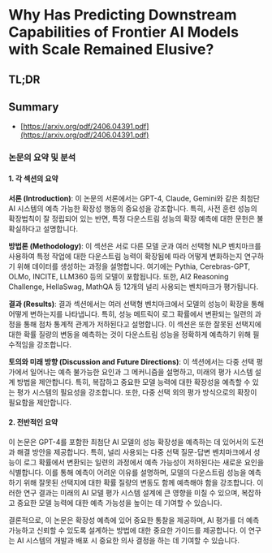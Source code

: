 # Why Has Predicting Downstream Capabilities of Frontier AI Models with Scale Remained Elusive?
## TL;DR
## Summary
- [https://arxiv.org/pdf/2406.04391.pdf](https://arxiv.org/pdf/2406.04391.pdf)

### 논문의 요약 및 분석

#### 1. 각 섹션의 요약

**서론 (Introduction)**:
이 논문의 서론에서는 GPT-4, Claude, Gemini와 같은 최첨단 AI 시스템의 예측 가능한 확장성 행동의 중요성을 강조합니다. 특히, 사전 훈련 성능의 확장법칙이 잘 정립되어 있는 반면, 특정 다운스트림 성능의 확장 예측에 대한 문헌은 불확실하다고 설명합니다. 

**방법론 (Methodology)**:
이 섹션은 서로 다른 모델 군과 여러 선택형 NLP 벤치마크를 사용하여 특정 작업에 대한 다운스트림 능력이 확장됨에 따라 어떻게 변화하는지 연구하기 위해 데이터를 생성하는 과정을 설명합니다. 여기에는 Pythia, Cerebras-GPT, OLMo, INCITE, LLM360 등의 모델이 포함됩니다. 또한, AI2 Reasoning Challenge, HellaSwag, MathQA 등 12개의 널리 사용되는 벤치마크가 평가됩니다.

**결과 (Results)**:
결과 섹션에서는 여러 선택형 벤치마크에서 모델의 성능이 확장을 통해 어떻게 변하는지를 나타냅니다. 특히, 성능 메트릭이 로그 확률에서 변환되는 일련의 과정을 통해 점차 통계적 관계가 저하된다고 설명합니다. 이 섹션은 또한 잘못된 선택지에 대한 확률 질량의 변동을 예측하는 것이 다운스트림 성능을 정확하게 예측하기 위해 필수적임을 강조합니다.

**토의와 미래 방향 (Discussion and Future Directions)**:
이 섹션에서는 다중 선택 평가에서 일어나는 예측 불가능한 요인과 그 메커니즘을 설명하고, 미래의 평가 시스템 설계 방법을 제안합니다. 특히, 복잡하고 중요한 모델 능력에 대한 확장성을 예측할 수 있는 평가 시스템의 필요성을 강조합니다. 또한, 다중 선택 외의 평가 방식으로의 확장이 필요함을 제안합니다.

#### 2. 전반적인 요약

이 논문은 GPT-4를 포함한 최첨단 AI 모델의 성능 확장성을 예측하는 데 있어서의 도전과 해결 방안을 제공합니다. 특히, 널리 사용되는 다중 선택 질문-답변 벤치마크에서 성능이 로그 확률에서 변환되는 일련의 과정에서 예측 가능성이 저하된다는 새로운 요인을 식별합니다. 이를 통해 예측이 어려운 이유를 설명하며, 모델의 다운스트림 성능을 예측하기 위해 잘못된 선택지에 대한 확률 질량의 변동도 함께 예측해야 함을 강조합니다. 이러한 연구 결과는 미래의 AI 모델 평가 시스템 설계에 큰 영향을 미칠 수 있으며, 복잡하고 중요한 모델 능력에 대한 예측 가능성을 높이는 데 기여할 수 있습니다.

결론적으로, 이 논문은 확장성 예측에 있어 중요한 통찰을 제공하며, AI 평가를 더 예측 가능하고 신뢰할 수 있도록 설계하는 방법에 대한 중요한 가이드를 제공합니다. 이 연구는 AI 시스템의 개발과 배포 시 중요한 의사 결정을 하는 데 기여할 수 있습니다.